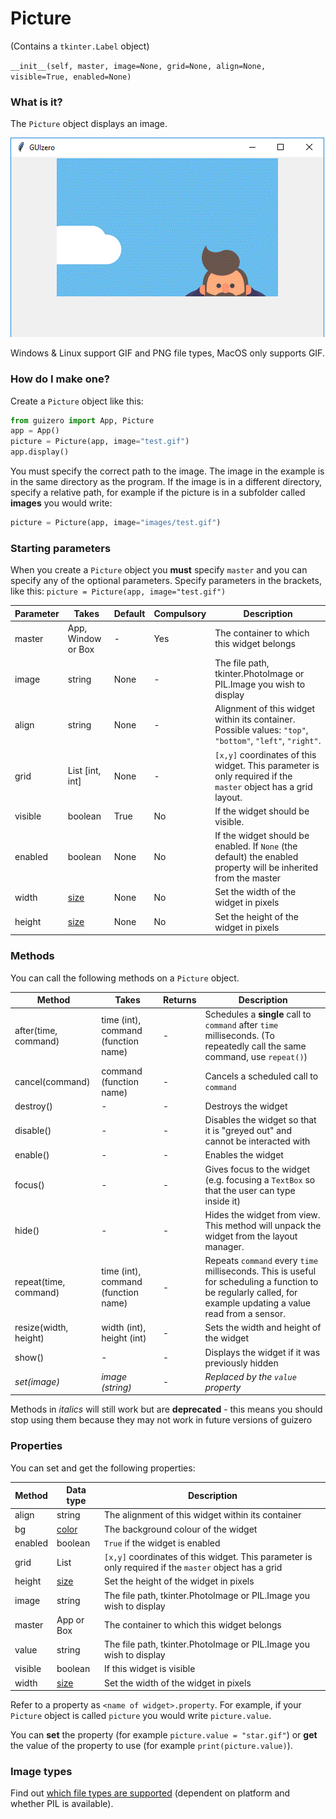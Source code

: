 # Picture

(Contains a `tkinter.Label` object)

`__init__(self, master, image=None, grid=None, align=None, visible=True, enabled=None)`

### What is it?
The `Picture` object displays an image.

![Picture on Windows](images/picture_windows.png)

Windows & Linux support GIF and PNG file types, MacOS only supports GIF.

### How do I make one?

Create a `Picture` object like this:

```python
from guizero import App, Picture
app = App()
picture = Picture(app, image="test.gif")
app.display()
```
You must specify the correct path to the image. The image in the example is in the same directory as the program. If the image is in a different directory, specify a relative path, for example if the picture is in a subfolder called **images** you would write:

```python
picture = Picture(app, image="images/test.gif")
```

### Starting parameters

When you create a `Picture` object you **must** specify `master` and you can specify any of the optional parameters. Specify parameters in the brackets, like this: `picture = Picture(app, image="test.gif")`

| Parameter | Takes              | Default | Compulsory | Description                                                                                                     |
|-----------|--------------------|---------|------------|-----------------------------------------------------------------------------------------------------------------|
| master    | App, Window or Box | -       | Yes        | The container to which this widget belongs                                                                      |
| image     | string             | None    | -          | The file path, tkinter.PhotoImage or PIL.Image you wish to display                                              |
| align     | string             | None    | -          | Alignment of this widget within its container. Possible values: `"top"`, `"bottom"`, `"left"`, `"right"`.       |
| grid      | List [int, int]    | None    | -          | `[x,y]` coordinates of this widget. This parameter is only required if the `master` object has a grid layout.   |
| visible   | boolean            | True    | No         | If the widget should be visible.                                                                                |
| enabled   | boolean            | None    | No         | If the widget should be enabled. If `None` (the default) the enabled property will be inherited from the master |
| width     | [size](size.md)    | None    | No         | Set the width of the widget in pixels                                                                           |
| height    | [size](size.md)    | None    | No         | Set the height of the widget in pixels                                                                          |



### Methods

You can call the following methods on a `Picture` object.

| Method                | Takes                               | Returns | Description                                                                                                                                                    |
|-----------------------|-------------------------------------|---------|----------------------------------------------------------------------------------------------------------------------------------------------------------------|
| after(time, command)  | time (int), command (function name) | -       | Schedules a **single** call to `command` after `time` milliseconds. (To repeatedly call the same command, use `repeat()`)                                      |
| cancel(command)       | command (function name)             | -       | Cancels a scheduled call to `command`                                                                                                                          |
| destroy()             | -                                   | -       | Destroys the widget                                                                                                                                            |
| disable()             | -                                   | -       | Disables the widget so that it is "greyed out" and cannot be interacted with                                                                                   |
| enable()              | -                                   | -       | Enables the widget                                                                                                                                             |
| focus()               | -                                   | -       | Gives focus to the widget (e.g. focusing a `TextBox` so that the user can type inside it)                                                                      |
| hide()                | -                                   | -       | Hides the widget from view. This method will unpack the widget from the layout manager.                                                                        |
| repeat(time, command) | time (int), command (function name) | -       | Repeats `command` every `time` milliseconds. This is useful for scheduling a function to be regularly called, for example updating a value read from a sensor. |
| resize(width, height) | width (int), height (int)           | -       | Sets the width and height of the widget                                                                                                                        |
| show()                | -                                   | -       | Displays the widget if it was previously hidden                                                                                                                |
| _set(image)_          | _image (string)_                    | -       | _Replaced by the `value` property_                                                                                                                             |

Methods in _italics_ will still work but are **deprecated** - this means you should stop using them because they may not work in future versions of guizero

### Properties

You can set and get the following properties:

| Method  | Data type          | Description                                                                                           |
|---------|--------------------|-------------------------------------------------------------------------------------------------------|
| align   | string             | The alignment of this widget within its container                                                 |
| bg      | [color](colors.md) | The background colour of the widget                                                                   |
| enabled | boolean            | `True` if the widget is enabled                                                                       |
| grid    | List               | `[x,y]` coordinates of this widget. This parameter is only required if the `master` object has a grid |
| height  | [size](size.md)    | Set the height of the widget in pixels                                                                |
| image   | string             | The file path, tkinter.PhotoImage or PIL.Image you wish to display                                    |
| master  | App or Box         | The container to which this widget belongs                                                            |
| value   | string             | The file path, tkinter.PhotoImage or PIL.Image you wish to display                                    |
| visible | boolean            | If this widget is visible                                                                             |
| width   | [size](size.md)    | Set the width of the widget in pixels                                                                 |

Refer to a property as `<name of widget>.property`. For example, if your `Picture` object is called `picture` you would write `picture.value`.

You can **set** the property (for example `picture.value = "star.gif"`) or **get** the value of the property to use (for example `print(picture.value)`).

### Image types

Find out [which file types are supported](https://lawsie.github.io/guizero/images/) (dependent on platform and whether PIL is available).

